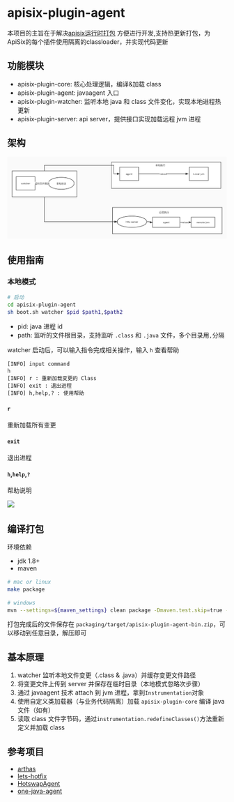 # apisix-plugin-agent

本项目的主旨在于解决[apisix运行时打包](https://issues.apache.org/jira/browse/COMDEV-451)  方便进行开发,支持热更新打包，为ApiSix的每个插件使用隔离的classloader，并实现代码更新


## 功能模块

- apisix-plugin-core: 核心处理逻辑，编译&加载 class 
- apisix-plugin-agent: javaagent 入口
- apisix-plugin-watcher: 监听本地 java 和 class 文件变化，实现本地进程热更新
- apisix-plugin-server: api server，提供接口实现加载远程 jvm 进程

## 架构

![](./doc/java-hot-reload-agent.jpg)

## 使用指南


### 本地模式
```bash
# 启动
cd apisix-plugin-agent
sh boot.sh watcher $pid $path1,$path2
```
- pid: java 进程 id
- path: 监听的文件根目录，支持监听 `.class` 和 `.java` 文件，多个目录用`,`分隔

watcher 启动后，可以输入指令完成相关操作，输入 `h` 查看帮助

```
[INFO] input command
h
[INFO] r : 重新加载变更的 Class
[INFO] exit : 退出进程
[INFO] h,help,? : 使用帮助
```

#### `r` 

重新加载所有变更

#### `exit`

退出进程

#### `h`,`help`,`?`

帮助说明

![](./doc/usage-watcher.gif)



## 编译打包

环境依赖

- jdk 1.8+
- maven

```bash
# mac or linux
make package
```

```bash
# windows
mvn --settings=${maven_settings} clean package -Dmaven.test.skip=true -P full
```

打包完成后的文件保存在 `packaging/target/apisix-plugin-agent-bin.zip`，可以移动到任意目录，解压即可



## 基本原理

1. watcher 监听本地文件变更（.class & .java）并缓存变更文件路径
2. 将变更文件上传到 server 并保存在临时目录（本地模式忽略次步骤）
3. 通过 javaagent 技术 attach 到 jvm 进程，拿到`Instrumentation`对象
4. 使用自定义类加载器（与业务代码隔离）加载 `apisix-plugin-core` 编译 java 文件（如有）
5. 读取 class 文件字节码，通过`instrumentation.redefineClasses()`方法重新定义并加载 class


## 参考项目

- [arthas](https://github.com/alibaba/arthas)
- [lets-hotfix](https://github.com/liuzhengyang/lets-hotfix)
- [HotswapAgent](https://github.com/HotswapProjects/HotswapAgent)
- [one-java-agent](https://github.com/alibaba/one-java-agent)

